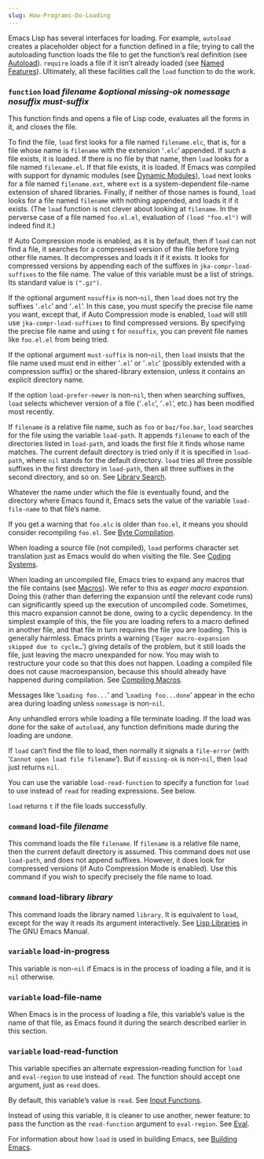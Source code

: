```yaml
---
slug: How-Programs-Do-Loading
---
```


Emacs Lisp has several interfaces for loading. For example, `autoload` creates a placeholder object for a function defined in a file; trying to call the autoloading function loads the file to get the function’s real definition (see [Autoload](/docs/elisp/Autoload)). `require` loads a file if it isn’t already loaded (see [Named Features](/docs/elisp/Named-Features)). Ultimately, all these facilities call the `load` function to do the work.

### <span className="tag function">`function`</span> **load** *filename \&optional missing-ok nomessage nosuffix must-suffix*

This function finds and opens a file of Lisp code, evaluates all the forms in it, and closes the file.

To find the file, `load` first looks for a file named `filename.elc`, that is, for a file whose name is `filename` with the extension ‘`.elc`’ appended. If such a file exists, it is loaded. If there is no file by that name, then `load` looks for a file named `filename.el`. If that file exists, it is loaded. If Emacs was compiled with support for dynamic modules (see [Dynamic Modules](/docs/elisp/Dynamic-Modules)), `load` next looks for a file named `filename.ext`, where `ext` is a system-dependent file-name extension of shared libraries. Finally, if neither of those names is found, `load` looks for a file named `filename` with nothing appended, and loads it if it exists. (The `load` function is not clever about looking at `filename`. In the perverse case of a file named `foo.el.el`, evaluation of `(load "foo.el")` will indeed find it.)

If Auto Compression mode is enabled, as it is by default, then if `load` can not find a file, it searches for a compressed version of the file before trying other file names. It decompresses and loads it if it exists. It looks for compressed versions by appending each of the suffixes in `jka-compr-load-suffixes` to the file name. The value of this variable must be a list of strings. Its standard value is `(".gz")`.

If the optional argument `nosuffix` is non-`nil`, then `load` does not try the suffixes ‘`.elc`’ and ‘`.el`’. In this case, you must specify the precise file name you want, except that, if Auto Compression mode is enabled, `load` will still use `jka-compr-load-suffixes` to find compressed versions. By specifying the precise file name and using `t` for `nosuffix`, you can prevent file names like `foo.el.el` from being tried.

If the optional argument `must-suffix` is non-`nil`, then `load` insists that the file name used must end in either ‘`.el`’ or ‘`.elc`’ (possibly extended with a compression suffix) or the shared-library extension, unless it contains an explicit directory name.

If the option `load-prefer-newer` is non-`nil`, then when searching suffixes, `load` selects whichever version of a file (‘`.elc`’, ‘`.el`’, etc.) has been modified most recently.

If `filename` is a relative file name, such as `foo` or `baz/foo.bar`, `load` searches for the file using the variable `load-path`. It appends `filename` to each of the directories listed in `load-path`, and loads the first file it finds whose name matches. The current default directory is tried only if it is specified in `load-path`, where `nil` stands for the default directory. `load` tries all three possible suffixes in the first directory in `load-path`, then all three suffixes in the second directory, and so on. See [Library Search](/docs/elisp/Library-Search).

Whatever the name under which the file is eventually found, and the directory where Emacs found it, Emacs sets the value of the variable `load-file-name` to that file’s name.

If you get a warning that `foo.elc` is older than `foo.el`, it means you should consider recompiling `foo.el`. See [Byte Compilation](/docs/elisp/Byte-Compilation).

When loading a source file (not compiled), `load` performs character set translation just as Emacs would do when visiting the file. See [Coding Systems](/docs/elisp/Coding-Systems).

When loading an uncompiled file, Emacs tries to expand any macros that the file contains (see [Macros](/docs/elisp/Macros)). We refer to this as *eager macro expansion*. Doing this (rather than deferring the expansion until the relevant code runs) can significantly speed up the execution of uncompiled code. Sometimes, this macro expansion cannot be done, owing to a cyclic dependency. In the simplest example of this, the file you are loading refers to a macro defined in another file, and that file in turn requires the file you are loading. This is generally harmless. Emacs prints a warning (‘`Eager macro-expansion skipped due to cycle…`’) giving details of the problem, but it still loads the file, just leaving the macro unexpanded for now. You may wish to restructure your code so that this does not happen. Loading a compiled file does not cause macroexpansion, because this should already have happened during compilation. See [Compiling Macros](/docs/elisp/Compiling-Macros).

Messages like ‘`Loading foo...`’ and ‘`Loading foo...done`’ appear in the echo area during loading unless `nomessage` is non-`nil`.

Any unhandled errors while loading a file terminate loading. If the load was done for the sake of `autoload`, any function definitions made during the loading are undone.

If `load` can’t find the file to load, then normally it signals a `file-error` (with ‘`Cannot open load file filename`’). But if `missing-ok` is non-`nil`, then `load` just returns `nil`.

You can use the variable `load-read-function` to specify a function for `load` to use instead of `read` for reading expressions. See below.

`load` returns `t` if the file loads successfully.

### <span className="tag command">`command`</span> **load-file** *filename*

This command loads the file `filename`. If `filename` is a relative file name, then the current default directory is assumed. This command does not use `load-path`, and does not append suffixes. However, it does look for compressed versions (if Auto Compression Mode is enabled). Use this command if you wish to specify precisely the file name to load.

### <span className="tag command">`command`</span> **load-library** *library*

This command loads the library named `library`. It is equivalent to `load`, except for the way it reads its argument interactively. See [Lisp Libraries](https://www.gnu.org/software/emacs/manual/html_mono/emacs.html#Lisp-Libraries) in The GNU Emacs Manual.

### <span className="tag variable">`variable`</span> **load-in-progress**

This variable is non-`nil` if Emacs is in the process of loading a file, and it is `nil` otherwise.

### <span className="tag variable">`variable`</span> **load-file-name**

When Emacs is in the process of loading a file, this variable’s value is the name of that file, as Emacs found it during the search described earlier in this section.

### <span className="tag variable">`variable`</span> **load-read-function**

This variable specifies an alternate expression-reading function for `load` and `eval-region` to use instead of `read`. The function should accept one argument, just as `read` does.

By default, this variable’s value is `read`. See [Input Functions](/docs/elisp/Input-Functions).

Instead of using this variable, it is cleaner to use another, newer feature: to pass the function as the `read-function` argument to `eval-region`. See [Eval](/docs/elisp/Definition-of-eval_002dregion).

For information about how `load` is used in building Emacs, see [Building Emacs](/docs/elisp/Building-Emacs).
